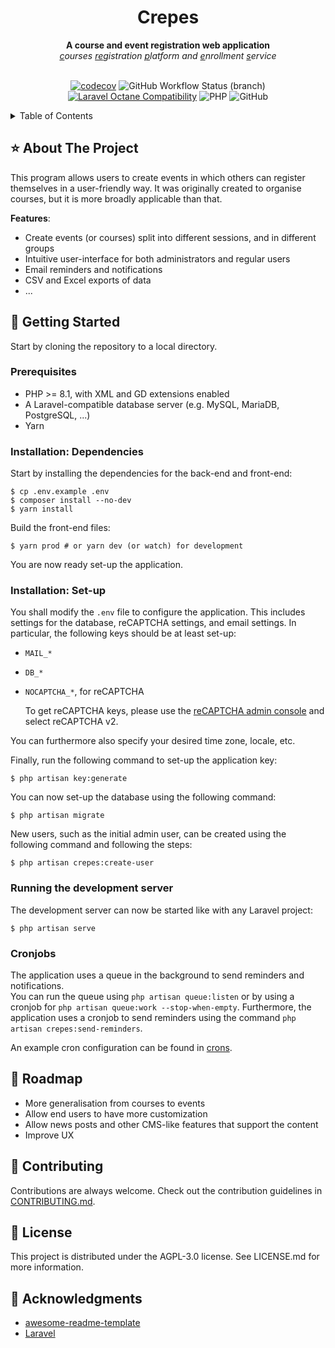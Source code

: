 <div align="center">
<h1>Crepes</h1>
<strong>A course and event registration web application</strong>
<br>
<em><ins>c</ins>ourses <ins>re</ins>gistration <ins>p</ins>latform and <ins>e</ins>nrollment <ins>s</ins>ervice</em>
<br><br>

[![codecov](https://img.shields.io/codecov/c/github/nielsdos/crepes?logo=codecov&style=for-the-badge&token=708N5Z15C5)](https://codecov.io/github/nielsdos/crepes)
![GitHub Workflow Status (branch)](https://img.shields.io/github/workflow/status/nielsdos/crepes/CI/main?style=for-the-badge)
[![Laravel Octane Compatibility](https://img.shields.io/badge/Laravel%20Octane-Compatible-success?style=for-the-badge&logo=laravel)](https://laravel.com/docs/9.x/octane#introduction)
![PHP](https://img.shields.io/badge/PHP%3E=8.1-777BB4?style=for-the-badge&logo=php&logoColor=white)
![GitHub](https://img.shields.io/github/license/nielsdos/crepes?style=for-the-badge)

</div>

<details>
  <summary>Table of Contents</summary>
  <ol>
    <li>
      <a href="#star-about-the-project">About The Project</a>
    </li>
    <li>
      <a href="#toolbox-getting-started">Getting Started</a>
      <ul>
        <li><a href="#prerequisites">Prerequisites</a></li>
        <li><a href="#installation-dependencies">Installation: Dependencies</a></li>
        <li><a href="#installation-set-up">Installation: Set-up</a></li>
        <li><a href="#running-the-development-server">Running the development server</a></li>
        <li><a href="#cronjobs">Cronjobs</a></li>
      </ul>
    </li>
    <li><a href="#compass-roadmap">Roadmap</a></li>
    <li><a href="#wave-contributing">Contributing</a></li>
    <li><a href="#scroll-license">License</a></li>
    <li><a href="#gem-acknowledgments">Acknowledgments</a></li>
  </ol>
</details>

## :star: About The Project

<!-- TODO: screenshot -->

This program allows users to create events in which others can register themselves in a user-friendly way.
It was originally created to organise courses, but it is more broadly applicable than that.

**Features**:
- Create events (or courses) split into different sessions, and in different groups
- Intuitive user-interface for both administrators and regular users
- Email reminders and notifications
- CSV and Excel exports of data
- ...

## :toolbox: Getting Started

Start by cloning the repository to a local directory.

### Prerequisites

* PHP >= 8.1, with XML and GD extensions enabled
* A Laravel-compatible database server (e.g. MySQL, MariaDB, PostgreSQL, ...)
* Yarn

### Installation: Dependencies

Start by installing the dependencies for the back-end and front-end:

```
$ cp .env.example .env
$ composer install --no-dev
$ yarn install
```

Build the front-end files:

```
$ yarn prod # or yarn dev (or watch) for development
```

You are now ready set-up the application.

### Installation: Set-up

You shall modify the `.env` file to configure the application. This includes settings for the database, reCAPTCHA settings, and email settings.
In particular, the following keys should be at least set-up:

- `MAIL_*`
- `DB_*`
- `NOCAPTCHA_*`, for reCAPTCHA

  To get reCAPTCHA keys, please use the [reCAPTCHA admin console](https://www.google.com/recaptcha/admin/create) and select reCAPTCHA v2.

You can furthermore also specify your desired time zone, locale, etc.

Finally, run the following command to set-up the application key:

```
$ php artisan key:generate
```

You can now set-up the database using the following command:

```
$ php artisan migrate
```

New users, such as the initial admin user, can be created using the following command and following the steps:

```
$ php artisan crepes:create-user
```

### Running the development server

The development server can now be started like with any Laravel project:

```
$ php artisan serve
```

### Cronjobs

The application uses a queue in the background to send reminders and notifications.
<br>
You can run the queue using `php artisan queue:listen` or by using a cronjob for `php artisan queue:work --stop-when-empty`.
Furthermore, the application uses a cronjob to send reminders using the command `php artisan crepes:send-reminders`.

An example cron configuration can be found in [crons](crons).

## :compass: Roadmap

- More generalisation from courses to events
- Allow end users to have more customization
- Allow news posts and other CMS-like features that support the content
- Improve UX

## :wave: Contributing

Contributions are always welcome. Check out the contribution guidelines in [CONTRIBUTING.md](CONTRIBUTING.md).

## :scroll: License

This project is distributed under the AGPL-3.0 license. See LICENSE.md for more information.

## :gem: Acknowledgments

 - [awesome-readme-template](https://github.com/Louis3797/awesome-readme-template/blob/main/README.md)
 - [Laravel](https://github.com/laravel/framework)
